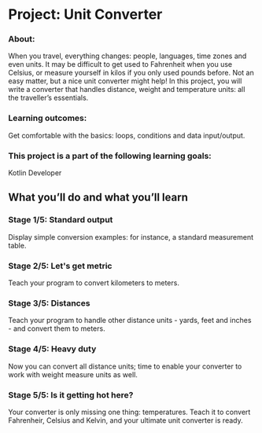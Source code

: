# Project: Unit Converter
### About:
When you travel, everything changes: people, languages, time zones and even units. It may be difficult to get used to Fahrenheit when you use Celsius, or measure yourself in kilos if you only used pounds before. Not an easy matter, but a nice unit converter might help! In this project, you will write a converter that handles distance, weight and temperature units: all the traveller’s essentials.
### Learning outcomes:
Get comfortable with the basics: loops, conditions and data input/output.
### This project is a part of the following learning goals:
Kotlin Developer
## What you’ll do and what you’ll learn
### Stage 1/5: Standard output
Display simple conversion examples: for instance, a standard measurement table.
### Stage 2/5: Let's get metric
Teach your program to convert kilometers to meters.
### Stage 3/5: Distances
Teach your program to handle other distance units - yards, feet and inches - and convert them to meters.
### Stage 4/5: Heavy duty
Now you can convert all distance units; time to enable your converter to work with weight measure units as well.
### Stage 5/5: Is it getting hot here?
Your converter is only missing one thing: temperatures. Teach it to convert Fahrenheir, Celsius and Kelvin, and your ultimate unit converter is ready.

